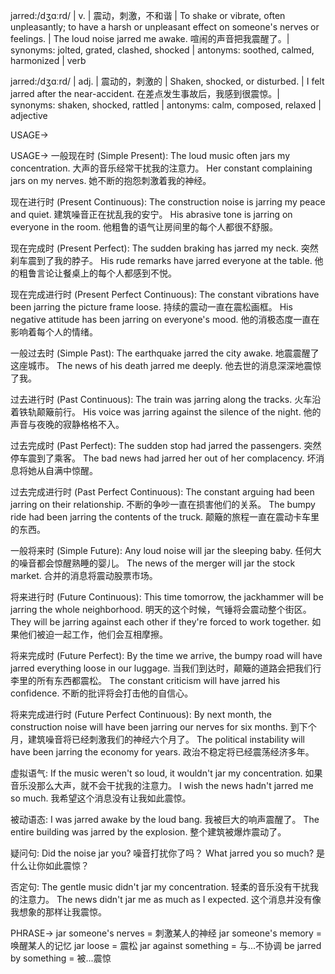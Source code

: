 jarred:/dʒɑːrd/ | v. | 震动，刺激，不和谐 | To shake or vibrate, often unpleasantly; to have a harsh or unpleasant effect on someone's nerves or feelings. | The loud noise jarred me awake. 喧闹的声音把我震醒了。| synonyms: jolted, grated, clashed, shocked | antonyms: soothed, calmed, harmonized | verb

jarred:/dʒɑːrd/ | adj. | 震动的，刺激的 | Shaken, shocked, or disturbed. | I felt jarred after the near-accident.  在差点发生事故后，我感到很震惊。| synonyms: shaken, shocked, rattled | antonyms: calm, composed, relaxed | adjective


USAGE->

USAGE->
一般现在时 (Simple Present):
The loud music often jars my concentration.  大声的音乐经常干扰我的注意力。
Her constant complaining jars on my nerves. 她不断的抱怨刺激着我的神经。


现在进行时 (Present Continuous):
The construction noise is jarring my peace and quiet.  建筑噪音正在扰乱我的安宁。
His abrasive tone is jarring on everyone in the room. 他粗鲁的语气让房间里的每个人都很不舒服。


现在完成时 (Present Perfect):
The sudden braking has jarred my neck. 突然刹车震到了我的脖子。
His rude remarks have jarred everyone at the table.  他的粗鲁言论让餐桌上的每个人都感到不悦。


现在完成进行时 (Present Perfect Continuous):
The constant vibrations have been jarring the picture frame loose.  持续的震动一直在震松画框。
His negative attitude has been jarring on everyone's mood. 他的消极态度一直在影响着每个人的情绪。


一般过去时 (Simple Past):
The earthquake jarred the city awake.  地震震醒了这座城市。
The news of his death jarred me deeply. 他去世的消息深深地震惊了我。


过去进行时 (Past Continuous):
The train was jarring along the tracks. 火车沿着铁轨颠簸前行。
His voice was jarring against the silence of the night. 他的声音与夜晚的寂静格格不入。


过去完成时 (Past Perfect):
The sudden stop had jarred the passengers.  突然停车震到了乘客。
The bad news had jarred her out of her complacency.  坏消息将她从自满中惊醒。


过去完成进行时 (Past Perfect Continuous):
The constant arguing had been jarring on their relationship.  不断的争吵一直在损害他们的关系。
The bumpy ride had been jarring the contents of the truck.  颠簸的旅程一直在震动卡车里的东西。


一般将来时 (Simple Future):
Any loud noise will jar the sleeping baby.  任何大的噪音都会惊醒熟睡的婴儿。
The news of the merger will jar the stock market.  合并的消息将震动股票市场。


将来进行时 (Future Continuous):
This time tomorrow, the jackhammer will be jarring the whole neighborhood.  明天的这个时候，气锤将会震动整个街区。
They will be jarring against each other if they're forced to work together.  如果他们被迫一起工作，他们会互相摩擦。


将来完成时 (Future Perfect):
By the time we arrive, the bumpy road will have jarred everything loose in our luggage.  当我们到达时，颠簸的道路会把我们行李里的所有东西都震松。
The constant criticism will have jarred his confidence.  不断的批评将会打击他的自信心。


将来完成进行时 (Future Perfect Continuous):
By next month, the construction noise will have been jarring our nerves for six months.  到下个月，建筑噪音将已经刺激我们的神经六个月了。
The political instability will have been jarring the economy for years.  政治不稳定将已经震荡经济多年。


虚拟语气:
If the music weren't so loud, it wouldn't jar my concentration. 如果音乐没那么大声，就不会干扰我的注意力。
I wish the news hadn't jarred me so much. 我希望这个消息没有让我如此震惊。


被动语态:
I was jarred awake by the loud bang. 我被巨大的响声震醒了。
The entire building was jarred by the explosion.  整个建筑被爆炸震动了。


疑问句:
Did the noise jar you? 噪音打扰你了吗？
What jarred you so much? 是什么让你如此震惊？


否定句:
The gentle music didn't jar my concentration. 轻柔的音乐没有干扰我的注意力。
The news didn't jar me as much as I expected.  这个消息并没有像我想象的那样让我震惊。



PHRASE->
jar someone's nerves = 刺激某人的神经
jar someone's memory = 唤醒某人的记忆
jar loose = 震松
jar against something = 与...不协调
be jarred by something = 被...震惊

